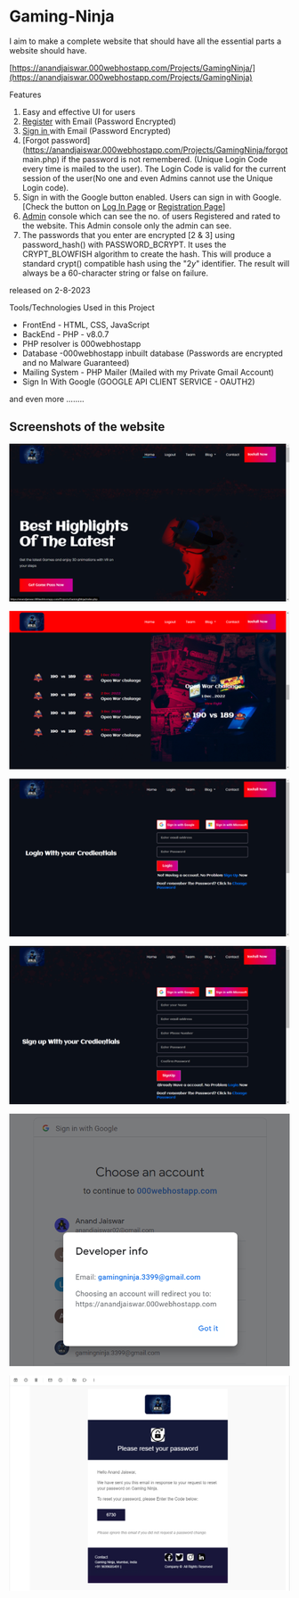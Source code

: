 # Gaming-Ninja

I aim to make a complete website that should have all the essential parts a website should have.

[https://anandjaiswar.000webhostapp.com/Projects/GamingNinja/](https://anandjaiswar.000webhostapp.com/Projects/GamingNinja)

Features

1. Easy and effective UI for users
2. [Register](https://anandjaiswar.000webhostapp.com/Projects/GamingNinja/signup.php) with Email (Password Encrypted)
3. [Sign in ](https://anandjaiswar.000webhostapp.com/Projects/GamingNinja/login.php)with Email (Password Encrypted)
4. [Forgot password](https://anandjaiswar.000webhostapp.com/Projects/GamingNinja/forgot main.php) if the password is not remembered. (Unique Login Code every time is mailed to the user). The Login Code is valid for the current session of the user(No one and even Admins cannot use the Unique Login code).
5. Sign in with the Google button enabled. Users can sign in with Google. [Check the button on [Log In Page](https://anandjaiswar.000webhostapp.com/Projects/GamingNinja/login.php) or [Registration Page](https://anandjaiswar.000webhostapp.com/Projects/GamingNinja/signup.php)]
6. [Admin](https://anandjaiswar.000webhostapp.com/Projects/GamingNinja/SuperUser.php) console which can see the no. of users Registered and rated to the website. This Admin console only the admin can see.
7. The passwords that you enter are encrypted [2 & 3] using password_hash() with PASSWORD_BCRYPT. It uses the CRYPT_BLOWFISH algorithm to create the hash. This will produce a standard crypt() compatible hash using the "$2y$" identifier. The result will always be a 60-character string or false on failure.

released on 2-8-2023

Tools/Technologies Used in this Project

* FrontEnd - HTML, CSS, JavaScript
* BackEnd - PHP - v8.0.7
* PHP resolver is 000webhostapp
* Database -000webhostapp inbuilt database (Passwords are encrypted and no Malware Guaranteed)
* Mailing System - PHP Mailer (Mailed with my Private Gmail Account)
* Sign In With Google (GOOGLE API CLIENT SERVICE - OAUTH2)

and even more ........

## Screenshots of the website

![1690962885334](image/README/1690962885334.png)

![1690962936514](image/README/1690962936514.png)

![1690962964272](image/README/1690962964272.png)

![1690963032959](image/README/1690963032959.png)

![1690963144951](image/README/1690963144951.png "Sign In with Google Enabled")

![1690963445662](image/README/1690963445662.png "Unique Authorization Code")
